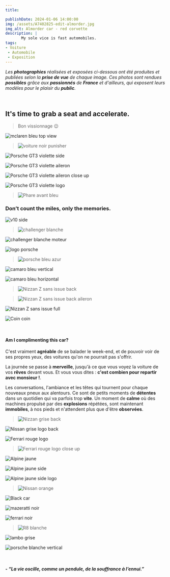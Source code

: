 ```yaml
---
title: 

publishDate: 2024-01-06 14:00:00
img: /assets/A7402825-edit-almorder.jpg
img_alt: Almorder car - red corvette
description: |
       My sole vice is fast automobiles.
tags:
- Voiture
 - Automobile
 - Exposition
---
```


*Les **photographies** réalisées et exposées ci-dessous ont été produites et publiées selon la **prise de vue** de chaque image. Ces photos sont rendues **possibles** grâce aux **passionnés** de **France** et d'ailleurs, qui exposent leurs modèles pour le plaisir du **public**.*

<p>&nbsp;</p>

## It's time to grab a seat and accelerate.
> Bon vissionnage 😉

![mclaren bleu top view](/A7403657-edit.jpg)

>![voiture noir punisher](/A7403672-edit.jpg)

![Porsche GT3 violette side](/A7403677-edit.jpg)

![Porsche GT3 violette aileron](/A7403680-edit.jpg)

![Porsche GT3 violette aileron close up](/A7403682-edit.jpg)

![Porsche GT3 violette logo](/A7403690-edit.jpg)

>![Phare avant bleu](/A7403694-edit.jpg)



### Don’t count the miles, only the memories.

![v10 side](/assets/A7402808-edit.jpg)

>![challenger blanche](/A7402836-edit.jpg)

![challenger blanche moteur](/A7402864-edit.jpg)

![logo porsche](/A7402871-edit.jpg)

>![porsche bleu azur](/A7402887-edit.jpg)

![camaro bleu vertical](/A7402927-edit.jpg)

![camaro bleu horizontal](/A7402931-edit.jpg)

>![Nizzan Z sans issue back](/A7402946-edit.jpg)

>![Nizzan Z sans issue back aileron](/A7402952-edit.jpg)

![Nizzan Z sans issue full](/A7403009-edit.jpg)

![Coin coin](/A7402981-edit.jpg)

<p>&nbsp;</p>


#### Am I complimenting this car?

C'est vraiment **agréable** de se balader le week-end, et de pouvoir voir de ses propres yeux, des voitures qu'on ne pourrait pas s'offrir.

La journée se passe à **merveille**, jusqu'à ce que vous voyez la voiture de vos **rêves** devant vous. Et vous vous dites : **c'est combien pour repartir avec monsieur !**.

Les conversations, l'ambiance et les têtes qui tournent pour chaque nouveaux pneux aux alentours. Ce sont de petits moments de **détentes** dans un quotidien qui va parfois trop **vite**. Un moment de **calme** où des machines propulsé par des **explosions** répétées, sont maintenant **immobiles**, à nos pieds et n'attendent plus que d'être **observées**.

>![Nizzan grise back](/A7402648-edit.jpg)

![Nissan grise logo back](/A7402653-edit.jpg)

![Ferrari rouge logo](/A7402665-edit.jpg)

>![Ferrari rouge logo close up](/A7402666-edit.jpg)

![Alpine jaune](/A7402825-edit-noplaque.jpg)

![Alpine jaune side](/A7402674-edit.jpg)

![Alpine jaune side logo](/A7402677-edit.jpg)

>![Nissan orange](/A7402687-edit.jpg)

![Black car](/A7402699-edit.jpg)

![mazeratti noir](/A7402705-edit.jpg)

![ferrari noir](/A7402723-edit.jpg)

>![R8 blanche](/A7402743-edit.jpg)

![lambo grise](/A7402783-edit.jpg)

![porsche blanche vertical](/A7402793-edit.jpg)


<p>&nbsp;</p>

##### - *“La vie oscille, comme un pendule, de la souffrance à l’ennui.”*
